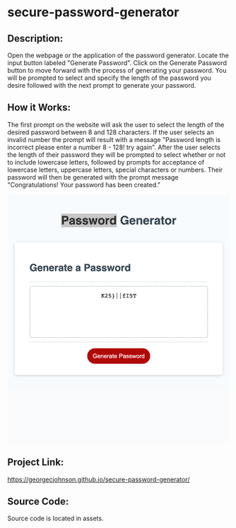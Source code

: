 # secure-password-generator

## Description:

Open the webpage or the application of the password generator. Locate the input button labeled "Generate Password". Click on the Generate Password button to move forward with the process of generating your password. You will be prompted to select and specify the length of the password you desire followed with the next prompt to generate your password.

## How it Works:

The first prompt on the website will ask the user to select the length of the desired password between 8 and 128 characters. If the user selects an invalid number the prompt will result with a message "Password length is incorrect please enter a number 8 - 128! try again". After the user selects the length of their password they will be prompted to select whether or not to include lowercase letters, followed by prompts for acceptance of lowercase letters, uppercase letters, special characters or numbers. Their password will then be generated with the prompt message "Congratulations! Your password has been created."

![website screenshot](/assets/images/passwordgen.png)

## Project Link:

https://georgecjohnson.github.io/secure-password-generator/

## Source Code:

Source code is located in assets.
